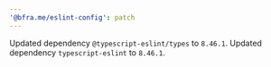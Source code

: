 ```yaml
---
'@bfra.me/eslint-config': patch
---
```


Updated dependency `@typescript-eslint/types` to `8.46.1`.
Updated dependency `typescript-eslint` to `8.46.1`.
